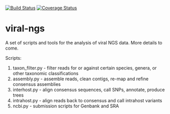 [![Build Status](https://travis-ci.org/broadinstitute/viral-ngs.svg)](https://travis-ci.org/broadinstitute/viral-ngs)
[![Coverage Status](https://coveralls.io/repos/broadinstitute/viral-ngs/badge.png)](https://coveralls.io/r/broadinstitute/viral-ngs)

viral-ngs
=========

A set of scripts and tools for the analysis of viral NGS data.  More 
details to come.


Scripts:
 1. taxon_filter.py - filter reads for or against certain species, genera,
   or other taxonomic classifications
 2. assembly.py - assemble reads, clean contigs, re-map and refine
   consensus assemblies
 3. interhost.py - align consensus sequences, call SNPs, annotate, produce
   trees
 4. intrahost.py - align reads back to consensus and call intrahost
   variants
 5. ncbi.py - submission scripts for Genbank and SRA

